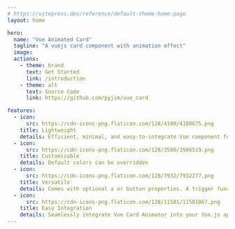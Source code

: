 ```yaml
---
# https://vitepress.dev/reference/default-theme-home-page
layout: home

hero:
  name: "Vue Animated Card"
  tagline: "A vuejs card component with animation effect"
  image:
  actions:
    - theme: brand
      text: Get Started
      link: /introduction
    - theme: alt
      text: Source Code
      link: https://github.com/pyjim/vue_card

features:
  - icon:
      src: https://cdn-icons-png.flaticon.com/128/4100/4100675.png
    title: Lightweight
    details: Efficient, minimal, and easy-to-integrate Vue component for fast rendering and smooth user interactions.
  - icon:
      src: https://cdn-icons-png.flaticon.com/128/3586/3586519.png
    title: Customizable
    details: Default colors can be overridden
  - icon: 
      src: https://cdn-icons-png.flaticon.com/128/7932/7932277.png
    title: Versatile
    details: Comes with optional a or button properties. A trigger function can be added to the button while a link can be given to the a.
  - icon: 
      src: https://cdn-icons-png.flaticon.com/128/11501/11501867.png
    title: Easy Integration
    details: Seamlessly integrate Vue Card Animator into your Vue.js applications with   just a few lines of code.
---
```


